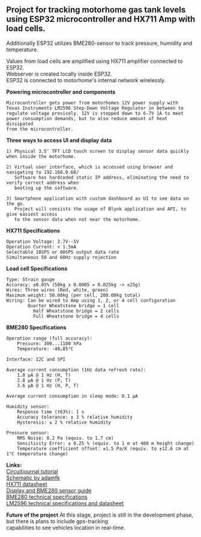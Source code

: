 ## Project for tracking motorhome gas tank levels using ESP32 microcontroller and HX711 Amp with load cells.

Additionally ESP32 utilizes BME280-sensor to track pressure, humidity and temperature.  
  
Values from load cells are amplified using HX711 amplifier connected to ESP32.  
Webserver is created locally inside ESP32.    
ESP32 is connected to motorhome's internal network wirelessly.  

 **Powering microcontroller and components**
    
    Microcontroller gets power from motorhomes 12V power supply with   
    Texas Instruments LM2596 Step-Down Voltage Regulator in between to   
    regulate voltage presicely. 12V is stepped down to 6-7V 1A to meet  
    power consumption demands, but to also reduce amount of heat dissipated  
    from the microcontroller.  
    
 **Three ways to access UI and display data**  
    
    1) Physical 3.5″ TFT LCD touch screen to display sensor data quickly when inside the motorhome.  
         
    2) Virtual user interface, which is accessed using browser and navigating to 192.168.0.68/  
       Software has hardcoded static IP address, eliminating the need to verify correct address when   
       booting up the software.
       
    3) Smartphone application with custom dashboard as UI to see data on the go.
       Project will consists the usage of Blynk application and API, to give easiest access 
       to the sensor data when not near the motorhome.

 
 **HX711 Specifications** 

    Operation Voltage: 2.7V--5V
    Operation Current: < 1.5mA
    Selectable 10SPS or 80SPS output data rate
    Simultaneous 50 and 60Hz supply rejection
   
 **Load cell Specifications** 

    Type: Strain gauge
    Accuracy: ±0.05% (50kg x 0.0005 = 0.025kg -> ±25g)
    Wires: Three wires (Red, white, green)
    Maximum weight: 50.00kg (per cell, 200.00kg total)
    Wiring: Can be wired to Amp using 1, 2, or 4 cell configuration
            Quarter Wheatstone bridge = 1 cell
              Half Wheatstone bridge = 2 cells
              Full Wheatstone bridge = 4 cells
 
 **BME280 Specifications**
  
    Operation range (full accuracy):
        Pressure: 300...1100 hPa
        Temperature: -40…85°C
        
    Interface: I2C and SPI
    
    Average current consumption (1Hz data refresh rate):
        1.8 μA @ 1 Hz (H, T)
        2.8 μA @ 1 Hz (P, T)
        3.6 μA @ 1 Hz (H, P, T)
      
    Average current consumption in sleep mode: 0.1 μA
    
    Humidity sensor:
        Response time (τ63%): 1 s
        Accuracy tolerance: ± 3 % relative humidity
        Hysteresis: ≤ 2 % relative humidity
        
    Pressure sensor:
        RMS Noise: 0.2 Pa (equiv. to 1.7 cm)
        Sensitivity Error: ± 0.25 % (equiv. to 1 m at 400 m height change)
        Temperature coefficient offset: ±1.5 Pa/K (equiv. to ±12.6 cm at 1°C temperature change)
 
 
**Links:**  
[Circuitjournal tutorial](https://circuitjournal.com/50kg-load-cells-with-HX711)  
[Schematic by adamfk](https://easyeda.com/adamfk/hx711-module)  
[HX711 datasheet](https://cdn.sparkfun.com/datasheets/Sensors/ForceFlex/hx711_english.pdf)  
[Display and BME280 sensor guide](https://www.youtube.com/watch?v=eI-4_QyVenw)  
[BME280 technical specifications](https://nettigo.eu/products/module-pressure-humidity-and-temperature-sensor-bosch-bme280)  
[LM2596 technical specifications and datasheet](https://www.ti.com/lit/ds/symlink/lm2596.pdf?ts=1620647119293&ref_url=https%253A%252F%252Fwww.ti.com%252Fproduct%252FLM2596%253Futm_source%253Dgoogle%2526utm_medium%253Dcpc%2526utm_campaign%253Dapp-null-null-GPN_EN-cpc-pf-google-wwe%2526utm_content%253DLM2596%2526ds_k%253DLM2596%2526DCM%253Dyes%2526gclid%253DCj0KCQjws-OEBhCkARIsAPhOkIatRMRxvpGvEbnHPK70zLzYH-hPvPnoEBu_keLb09jnaif96hzVTssaAlA8EALw_wcB%2526gclsrc%253Daw.ds)


**Future of the project**
At this stage, project is still in the development phase, but there is plans to include gps-tracking  
capabilities to see vehicles location in real-time.
